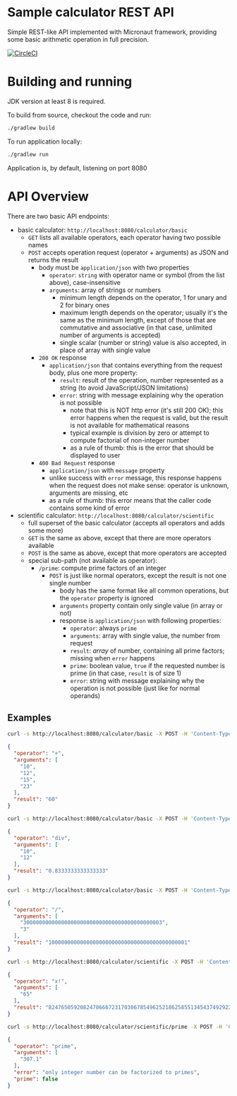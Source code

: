 # Sample calculator REST API

Simple REST-like API implemented with Micronaut framework, providing
some basic arithmetic operation in full precision. 

[![CircleCI](https://circleci.com/gh/podlesh/demo-calculator.svg?style=shield)](https://circleci.com/gh/podlesh/demo-calculator)

# Building and running

JDK version at least 8 is required. 

To build from source, checkout the code and run:
```bash
./gradlew build
```

To run application locally: 
```bash
./gradlew run
```
Application is, by default, listening on port 8080 

# API Overview

There are two basic API endpoints:

- basic calculator: `http://localhost:8080/calculator/basic`
  - `GET` lists all available operators, each operator having two possible names
  - `POST` accepts operation request (operator + arguments) as JSON and returns the result
    - body must be `application/json` with two properties
      - `operator`: `string` with operator name or symbol (from the list above), case-insensitive
      - `arguments`: array of strings or numbers
        - minimum length depends on the operator, 1 for unary and 2 for binary ones
        - maximum length depends on the operator; usually it's the same as the minimum length, except of those that are commutative and associative (in that case, unlimited number of arguments is accepted)
        - single scalar (number or string) value is also accepted, in place of array with single value
    - `200 OK` response
      - `application/json` that contains everything from the request body, plus one more property:
        - `result`: result of the operation, number represented as a string (to avoid JavaScript/JSON limitations)
        - `error`: string with message explaining why the operation is not possible
          - note that this is NOT http error (it's still 200 OK); this error happens when the request is valid, but the result is not available for mathematical reasons 
          - typical example is division by zero or attempt to compute factorial of non-integer number
          - as a rule of thumb: this is the error that should be displayed to user
    - `400 Bad Request` response
      - `application/json` with `message` property
      - unlike success with `error` message, this response happens when the request does not make sense: operator is unknown, arguments are missing, etc
      - as a rule of thumb: this error means that the caller code contains some kind of error  
- scientific calculator: `http://localhost:8080/calculator/scientific`
  - full superset of the basic calculator (accepts all operators and adds some more)
  - `GET` is the same as above, except that there are more operators available
  - `POST` is the same as above, except that more operators are accepted
  - special sub-path (not available as operator):
    - `/prime`: compute prime factors of an integer
      - `POST` is just like normal operators, except the result is not one single number
        - body has the same format like all common operations, but the `operator` property is ignored
        - `arguments` property contain only single value (in array or not)
        - response is `application/json` with following properties:
          - `operator`: always `prime`
          - `arguments`: array with single value, the number from request
          - `result`: *array* of number, containing all prime factors; missing when `error` happens
          - `prime`: boolean value, `true` if the requested number is prime (in that case, `result` is of size 1)
          - `error`: string with message explaining why the operation is not possible (just like for normal operands)

## Examples

```bash
curl -s http://localhost:8080/calculator/basic -X POST -H 'Content-Type: application/json' --data-binary '{"operator":"+", "args":[10, 12, 15, 23]}'
```
```json
{
  "operator": "+",
  "arguments": [
    "10",
    "12",
    "15",
    "23"
  ],
  "result": "60"
}
```
 
```bash
curl -s http://localhost:8080/calculator/basic -X POST -H 'Content-Type: application/json' --data-binary '{"operator":"div", "args":[10, 12]}'
```
```json
{
  "operator": "div",
  "arguments": [
    "10",
    "12"
  ],
  "result": "0.8333333333333333"
}
```
 
```bash
curl -s http://localhost:8080/calculator/basic -X POST -H 'Content-Type: application/json' --data-binary '{"operator":"/", "args":["30000000000000000000000000000000000000000003", 3]}'
```
```json
{
  "operator": "/",
  "arguments": [
    "30000000000000000000000000000000000000000003",
    "3"
  ],
  "result": "10000000000000000000000000000000000000000001"
}
```
 
```bash
curl -s http://localhost:8080/calculator/scientific -X POST -H 'Content-Type: application/json' --data-binary '{"operator":"x!", "args":65}'
```
```json
{
  "operator": "x!",
  "arguments": [
    "65"
  ],
  "result": "8247650592082470666723170306785496252186258551345437492922123134388955774976000000000000000"
}
```
 
```bash
curl -s http://localhost:8080/calculator/scientific/prime -X POST -H 'Content-Type: application/json' --data-binary '{"arguments":307.1}'
```
```json
{
  "operator": "prime",
  "arguments": [
    "307.1"
  ],
  "error": "only integer number can be factorized to primes",
  "prime": false
}
```
 
